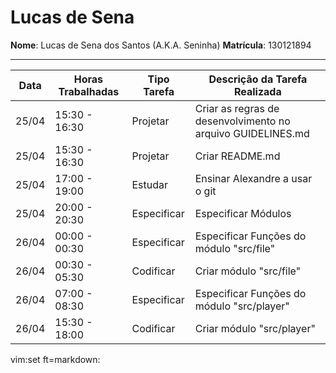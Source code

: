 # Lucas de Sena

**Nome**: Lucas de Sena dos Santos (A.K.A. Seninha)
**Matrícula**: 130121894

---------------------------------------------------

 Data | Horas Trabalhadas | Tipo Tarefa | Descrição da Tarefa Realizada
------|-------------------|-------------|------------------------------
25/04 | 15:30 - 16:30     | Projetar    | Criar as regras de desenvolvimento no arquivo GUIDELINES.md
25/04 | 15:30 - 16:30     | Projetar    | Criar README.md
25/04 | 17:00 - 19:00     | Estudar     | Ensinar Alexandre a usar o git
25/04 | 20:00 - 20:30     | Especificar | Especificar Módulos
26/04 | 00:00 - 00:30     | Especificar | Especificar Funções do módulo "src/file"
26/04 | 00:30 - 05:30     | Codificar   | Criar módulo "src/file"
26/04 | 07:00 - 08:30     | Especificar | Especificar Funções do módulo "src/player"
26/04 | 15:30 - 18:00     | Codificar   | Criar módulo "src/player"

vim:set ft=markdown:
